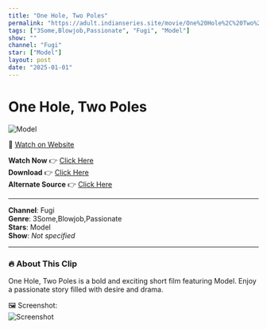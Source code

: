 ```yaml
---
title: "One Hole, Two Poles"
permalink: "https://adult.indianseries.site/movie/One%20Hole%2C%20Two%20Poles"
tags: ["3Some,Blowjob,Passionate", "Fugi", "Model"]
show: ""
channel: "Fugi"
star: ["Model"]
layout: post
date: "2025-01-01"
---
```


# One Hole, Two Poles

![Model](https://shorts.desisins.com/wp-content/uploads/2023/12/Shakespeare-Fugi-DesiSins.com_.jpg)

🔗 [Watch on Website](https://adult.indianseries.site/movie/One%20Hole%2C%20Two%20Poles)

**Watch Now** 👉 [Click Here](https://adult.indianseries.site/movie/One%20Hole%2C%20Two%20Poles)  
**Download** 👉 [Click Here](https://adult.indianseries.site/movie/One%20Hole%2C%20Two%20Poles)  
**Alternate Source** 👉 [Click Here](https://adult.indianseries.site/movie/One%20Hole%2C%20Two%20Poles)

---

**Channel**: Fugi  
**Genre**: 3Some,Blowjob,Passionate  
**Stars**: Model  
**Show**: *Not specified*

---

### 🔥 About This Clip

One Hole, Two Poles is a bold and exciting short film featuring Model. Enjoy a passionate story filled with desire and drama.
 
🖼️ Screenshot:  
![Screenshot](https://shorts.desisins.com/wp-content/uploads/2023/12/Shakespeare-Fugi-DesiSins.com_.jpg)
